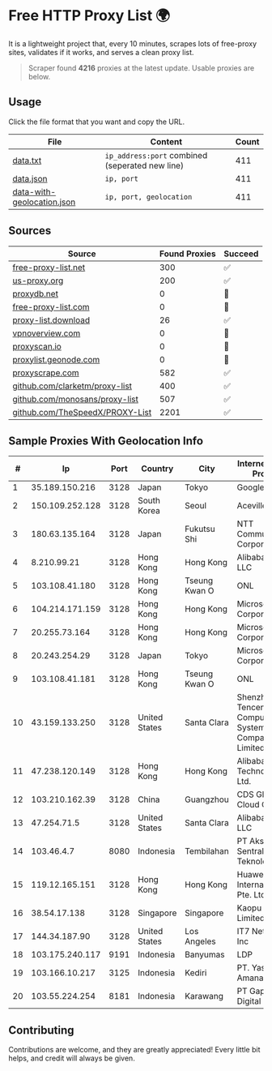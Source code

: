 
# Free HTTP Proxy List 🌍

It is a lightweight project that, every 10 minutes, scrapes lots of free-proxy sites, validates if it works, and serves a clean proxy list.


> Scraper found **4216** proxies at the latest update. Usable proxies are below.

## Usage

Click the file format that you want and copy the URL.


|File|Content|Count|
|----|-------|-----|
|[data.txt](https://raw.githubusercontent.com/themiralay/Proxy-List-World/master/data.txt)|`ip_address:port` combined (seperated new line)|411|
|[data.json](https://raw.githubusercontent.com/themiralay/Proxy-List-World/master/data.json)|`ip, port`|411|
|[data-with-geolocation.json](https://raw.githubusercontent.com/themiralay/Proxy-List-World/master/data-with-geolocation.json)|`ip, port, geolocation`|411|

## Sources

|Source|Found Proxies|Succeed|
|------|-------------|-------|
|[free-proxy-list.net](https://free-proxy-list.net)|300|✅|
|[us-proxy.org](https://www.us-proxy.org)|200|✅|
|[proxydb.net](http://proxydb.net)|0|🚫|
|[free-proxy-list.com](https://free-proxy-list.com/?page=&port=&type%5B%5D=http&type%5B%5D=https&up_time=0&search=Search)|0|🚫|
|[proxy-list.download](https://www.proxy-list.download/HTTP)|26|✅|
|[vpnoverview.com](https://vpnoverview.com/privacy/anonymous-browsing/free-proxy-servers)|0|🚫|
|[proxyscan.io](https://www.proxyscan.io)|0|🚫|
|[proxylist.geonode.com](https://proxylist.geonode.com/api/proxy-list?limit=300&page=1&sort_by=lastChecked&sort_type=desc&protocols=http,https)|0|🚫|
|[proxyscrape.com](https://api.proxyscrape.com/v2/?request=displayproxies&protocol=http&timeout=10000&country=all&ssl=all&anonymity=all)|582|✅|
|[github.com/clarketm/proxy-list](https://raw.githubusercontent.com/clarketm/proxy-list/master/proxy-list-raw.txt)|400|✅|
|[github.com/monosans/proxy-list](https://raw.githubusercontent.com/monosans/proxy-list/main/proxies/http.txt)|507|✅|
|[github.com/TheSpeedX/PROXY-List](https://raw.githubusercontent.com/TheSpeedX/PROXY-List/master/http.txt)|2201|✅|


## Sample Proxies With Geolocation Info

|#|Ip|Port|Country|City|Internet Service Provider|
|-|--|----|-------|----|-------------------------|
|1|35.189.150.216|3128|Japan|Tokyo|Google LLC|
|2|150.109.252.128|3128|South Korea|Seoul|Aceville Pte.ltd|
|3|180.63.135.164|3128|Japan|Fukutsu Shi|NTT Communications Corporation|
|4|8.210.99.21|3128|Hong Kong|Hong Kong|Alibaba.com LLC|
|5|103.108.41.180|3128|Hong Kong|Tseung Kwan O|ONL|
|6|104.214.171.159|3128|Hong Kong|Hong Kong|Microsoft Corporation|
|7|20.255.73.164|3128|Hong Kong|Hong Kong|Microsoft Corporation|
|8|20.243.254.29|3128|Japan|Tokyo|Microsoft Corporation|
|9|103.108.41.181|3128|Hong Kong|Tseung Kwan O|ONL|
|10|43.159.133.250|3128|United States|Santa Clara|Shenzhen Tencent Computer Systems Company Limited|
|11|47.238.120.149|3128|Hong Kong|Hong Kong|Alibaba (US) Technology Co., Ltd.|
|12|103.210.162.39|3128|China|Guangzhou|CDS Global Cloud Co., Ltd|
|13|47.254.71.5|3128|United States|Santa Clara|Alibaba.com LLC|
|14|103.46.4.7|8080|Indonesia|Tembilahan|PT Akses Sentral Teknologi|
|15|119.12.165.151|3128|Hong Kong|Hong Kong|Huawei International Pte. Ltd.|
|16|38.54.17.138|3128|Singapore|Singapore|Kaopu Cloud HK Limited|
|17|144.34.187.90|3128|United States|Los Angeles|IT7 Networks Inc|
|18|103.175.240.117|9191|Indonesia|Banyumas|LDP|
|19|103.166.10.217|3125|Indonesia|Kediri|PT. Yasmin Amanah Media|
|20|103.55.224.254|8181|Indonesia|Karawang|PT Gapura Era Digital|



## Contributing

Contributions are welcome, and they are greatly appreciated! Every
little bit helps, and credit will always be given.

